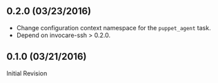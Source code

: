 ## 0.2.0 (03/23/2016)

* Change configuration context namespace for the `puppet_agent` task.
* Depend on invocare-ssh > 0.2.0.

## 0.1.0 (03/21/2016)

Initial Revision
